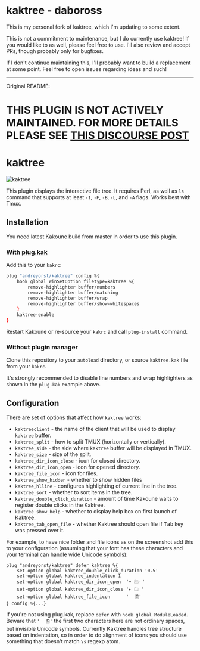 # kaktree - daboross

This is my personal fork of kaktree, which I'm updating to some extent.

This is not a commitment to maintenance, but I do currently use kaktree! If you
would like to as well, please feel free to use. I'll also review and accept PRs,
though probably only for bugfixes.

If I don't continue maintaining this, I'll probably want to build a replacement
at some point. Feel free to open issues regarding ideas and such!

----

Original README:

# THIS PLUGIN IS NOT ACTIVELY MAINTAINED. FOR MORE DETAILS PLEASE SEE [THIS DISCOURSE POST](https://discuss.kakoune.com/t/maintainance-warning-and-request)

# kaktree

![kaktree](https://user-images.githubusercontent.com/19470159/59667890-2d397780-91c0-11e9-9214-e32b04539e7a.png)

This plugin displays the interactive file tree. It requires Perl, as well as
`ls` command that supports at least `-1`, `-F`, `-B`, `-L`, and `-A`
flags. Works best with Tmux.

## Installation
You need latest Kakoune build from master in order to use
this plugin.

### With [plug.kak](https://github.com/andreyorst/plug.kak)
Add this to your `kakrc`:

```sh
plug "andreyorst/kaktree" config %{
    hook global WinSetOption filetype=kaktree %{
        remove-highlighter buffer/numbers
        remove-highlighter buffer/matching
        remove-highlighter buffer/wrap
        remove-highlighter buffer/show-whitespaces
    }
    kaktree-enable
}
```

Restart Kakoune or re-source your `kakrc` and call `plug-install` command.

### Without plugin manager
Clone this repository to your `autoload` directory, or source `kaktree.kak` file
from your `kakrc`.

It's strongly recommended to disable line numbers and wrap highlighters as shown
in the `plug.kak` example above.

## Configuration
There are set of options that affect how `kaktree` works:

- `kaktreeclient` - the name of the client that will be used to display
  `kaktree` buffer.
- `kaktree_split` - how to split TMUX (horizontally or vertically).
- `kaktree_side` - the side where `kaktree` buffer will be displayed in TMUX.
- `kaktree_size` - size of the split.
- `kaktree_dir_icon_close` - icon for closed directory.
- `kaktree_dir_icon_open` - icon for opened directory.
- `kaktree_file_icon` - icon for files.
- `kaktree_show_hidden` - whether to show hidden files
- `kaktree_hlline` - configures highlighting of current line in the tree.
- `kaktree_sort` - whether to sort items in the tree.
- `kaktree_double_click_duration` - amount of time Kakoune waits to register
  double clicks in the Kaktree.
- `kaktree_show_help` - whether to display help box on first launch of Kaktree.
- `kaktree_tab_open_file` - whether Kaktree should open file if <kbd>Tab</kbd>
  key was pressed over it.

For example, to have nice folder and file icons as on the screenshot add this to
your configuration (assuming that your font has these characters and your
terminal can handle wide Unicode symbols):

```
plug "andreyorst/kaktree" defer kaktree %{
    set-option global kaktree_double_click_duration '0.5'
    set-option global kaktree_indentation 1
    set-option global kaktree_dir_icon_open  '▾ 🗁 '
    set-option global kaktree_dir_icon_close '▸ 🗀 '
    set-option global kaktree_file_icon      '⠀⠀🖺'
} config %{...}
```

If you're not using plug.kak, replace `defer` with `hook global
ModuleLoaded`. Beware that `'⠀⠀🖺'` the first two characters here are not
ordinary spaces, but invisible Unicode symbols. Currently Kaktree handles tree
structure based on indentation, so in order to do alignment of icons you should
use something that doesn't match `\s` regexp atom.
